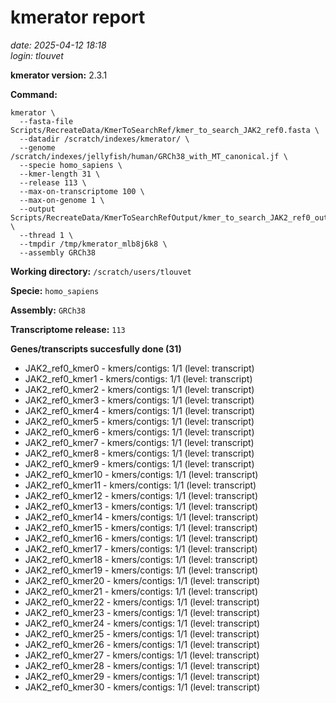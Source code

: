 # kmerator report
*date: 2025-04-12 18:18*  
*login: tlouvet*

**kmerator version:** 2.3.1

**Command:**

```
kmerator \
  --fasta-file Scripts/RecreateData/KmerToSearchRef/kmer_to_search_JAK2_ref0.fasta \
  --datadir /scratch/indexes/kmerator/ \
  --genome /scratch/indexes/jellyfish/human/GRCh38_with_MT_canonical.jf \
  --specie homo_sapiens \
  --kmer-length 31 \
  --release 113 \
  --max-on-transcriptome 100 \
  --max-on-genome 1 \
  --output Scripts/RecreateData/KmerToSearchRefOutput/kmer_to_search_JAK2_ref0_output \
  --thread 1 \
  --tmpdir /tmp/kmerator_mlb8j6k8 \
  --assembly GRCh38
```

**Working directory:** `/scratch/users/tlouvet`

**Specie:** `homo_sapiens`

**Assembly:** `GRCh38`

**Transcriptome release:** `113`

**Genes/transcripts succesfully done (31)**

- JAK2_ref0_kmer0 - kmers/contigs: 1/1 (level: transcript)
- JAK2_ref0_kmer1 - kmers/contigs: 1/1 (level: transcript)
- JAK2_ref0_kmer2 - kmers/contigs: 1/1 (level: transcript)
- JAK2_ref0_kmer3 - kmers/contigs: 1/1 (level: transcript)
- JAK2_ref0_kmer4 - kmers/contigs: 1/1 (level: transcript)
- JAK2_ref0_kmer5 - kmers/contigs: 1/1 (level: transcript)
- JAK2_ref0_kmer6 - kmers/contigs: 1/1 (level: transcript)
- JAK2_ref0_kmer7 - kmers/contigs: 1/1 (level: transcript)
- JAK2_ref0_kmer8 - kmers/contigs: 1/1 (level: transcript)
- JAK2_ref0_kmer9 - kmers/contigs: 1/1 (level: transcript)
- JAK2_ref0_kmer10 - kmers/contigs: 1/1 (level: transcript)
- JAK2_ref0_kmer11 - kmers/contigs: 1/1 (level: transcript)
- JAK2_ref0_kmer12 - kmers/contigs: 1/1 (level: transcript)
- JAK2_ref0_kmer13 - kmers/contigs: 1/1 (level: transcript)
- JAK2_ref0_kmer14 - kmers/contigs: 1/1 (level: transcript)
- JAK2_ref0_kmer15 - kmers/contigs: 1/1 (level: transcript)
- JAK2_ref0_kmer16 - kmers/contigs: 1/1 (level: transcript)
- JAK2_ref0_kmer17 - kmers/contigs: 1/1 (level: transcript)
- JAK2_ref0_kmer18 - kmers/contigs: 1/1 (level: transcript)
- JAK2_ref0_kmer19 - kmers/contigs: 1/1 (level: transcript)
- JAK2_ref0_kmer20 - kmers/contigs: 1/1 (level: transcript)
- JAK2_ref0_kmer21 - kmers/contigs: 1/1 (level: transcript)
- JAK2_ref0_kmer22 - kmers/contigs: 1/1 (level: transcript)
- JAK2_ref0_kmer23 - kmers/contigs: 1/1 (level: transcript)
- JAK2_ref0_kmer24 - kmers/contigs: 1/1 (level: transcript)
- JAK2_ref0_kmer25 - kmers/contigs: 1/1 (level: transcript)
- JAK2_ref0_kmer26 - kmers/contigs: 1/1 (level: transcript)
- JAK2_ref0_kmer27 - kmers/contigs: 1/1 (level: transcript)
- JAK2_ref0_kmer28 - kmers/contigs: 1/1 (level: transcript)
- JAK2_ref0_kmer29 - kmers/contigs: 1/1 (level: transcript)
- JAK2_ref0_kmer30 - kmers/contigs: 1/1 (level: transcript)
